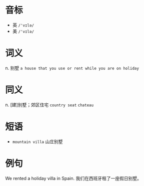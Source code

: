 # 音标

- 英 `/'vɪlə/`
- 美 `/'vɪlə/`

# 词义

n. 别墅
`a house that you use or rent while you are on holiday`

# 同义

n. [建]别墅；郊区住宅
`country seat` `chateau`

# 短语

- `mountain villa` 山庄别墅

# 例句

We rented a holiday villa in Spain.
我们在西班牙租了一座假日别墅。


